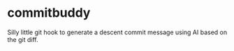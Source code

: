 # commitbuddy
Silly little git hook to generate a descent commit message using AI based on the git diff.